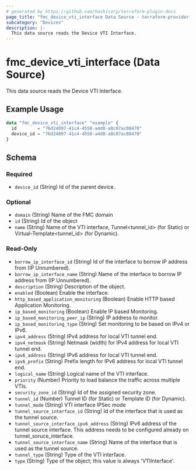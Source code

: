 ```yaml
---
# generated by https://github.com/hashicorp/terraform-plugin-docs
page_title: "fmc_device_vti_interface Data Source - terraform-provider-fmc"
subcategory: "Devices"
description: |-
  This data source reads the Device VTI Interface.
---
```


# fmc_device_vti_interface (Data Source)

This data source reads the Device VTI Interface.

## Example Usage

```terraform
data "fmc_device_vti_interface" "example" {
  id        = "76d24097-41c4-4558-a4d0-a8c07ac08470"
  device_id = "76d24097-41c4-4558-a4d0-a8c07ac08470"
}
```

<!-- schema generated by tfplugindocs -->
## Schema

### Required

- `device_id` (String) Id of the parent device.

### Optional

- `domain` (String) Name of the FMC domain
- `id` (String) Id of the object
- `name` (String) Name of the VTI interface, Tunnel<tunnel_id> (for Static) or Virtual-Template<tunnel_id> (for Dynamic).

### Read-Only

- `borrow_ip_interface_id` (String) Id of the interface to borrow IP address from (IP Unnumbered).
- `borrow_ip_interface_name` (String) Name of the interface to borrow IP address from (IP Unnumbered).
- `description` (String) Description of the object.
- `enabled` (Boolean) Enable the interface.
- `http_based_application_monitoring` (Boolean) Enable HTTP based Application Monitoring.
- `ip_based_monitoring` (Boolean) Enable IP based Monitoring.
- `ip_based_monitoring_peer_ip` (String) IP address to monitor.
- `ip_based_monitoring_type` (String) Set monitoring to be based on IPv4 or IPv6.
- `ipv4_address` (String) IPv4 address for local VTI tunnel end.
- `ipv4_netmask` (String) Netmask (width) for IPv4 address for local VTI tunnel end.
- `ipv6_address` (String) IPv6 address for local VTI tunnel end.
- `ipv6_prefix` (String) Prefix length for IPv6 address for local VTI tunnel end.
- `logical_name` (String) Logical name of the VTI interface.
- `priority` (Number) Priority to load balance the traffic across multiple VTIs.
- `security_zone_id` (String) Id of the assigned security zone.
- `tunnel_id` (Number) Tunnel ID (for Static) or Template ID (for Dynamic).
- `tunnel_mode` (String) VTI interface IPSec mode
- `tunnel_source_interface_id` (String) Id of the interface that is used as the tunnel source.
- `tunnel_source_interface_ipv6_address` (String) IPv6 address of the tunnel source interface. This address needs to be configured already on tunnel_soruce_interface.
- `tunnel_source_interface_name` (String) Name of the interface that is used as the tunnel source.
- `tunnel_type` (String) Type of the VTI interface.
- `type` (String) Type of the object; this value is always 'VTIInterface'.
